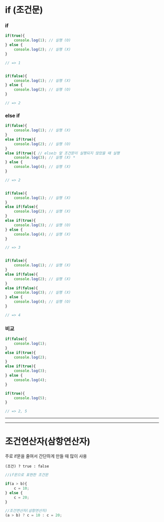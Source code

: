 # if (조건문)



### if

```javascript
if(true){
	console.log(1); // 실행 (O)
} else {
    console.log(2); // 실행 (X)
}

// => 1


if(false){
    console.log(1); // 실행 (X)
} else {
    console.log(2); // 실행 (O)
}

// => 2
```



### else if

```javascript
if(false){
    console.log(1); // 실행 (X)
} 
else if(true){
    console.log(2); // 실행 (O)
} 
else if(true){ // else는 앞 조건문이 실행되지 않았을 때 실행
    console.log(3); // 실행 (X) *
} else {
    console.log(4); // 실행 (X)
}

// => 2


if(false){
    console.log(1); // 실행 (X)
}
else if(false){
    console.log(2); // 실행 (X)
}
else if(true){
    console.log(3); // 실행 (O)
} else {
    console.log(4); // 실행 (X)
}

// => 3


if(false){
    console.log(1); // 실행 (X)
}
else if(false){
    console.log(2); // 실행 (X)
}
else if(false){
    console.log(3); // 실행 (X)
} else {
    console.log(4); // 실행 (O)
}

// => 4
```



### 비교

```javascript
if(false){
    console.log(1);
}
else if(true){
    console.log(2);
}
else if(true){
    console.log(3);
} else {
    console.log(4);
}

if(true){
    console.log(5);
}

// => 2, 5
```





---

---



# 조건연산자(삼항연산자)



주로 if문을 줄여서 간단하게 만들 때 많이 사용



```
(조건) ? true : false
```

```javascript
//if문으로 표현한 조건문

if(a > b){
    c = 10;
} else {
    c = 20;
}

//조건연산자(삼항연산자)
(a > b) ? c = 10 : c = 20;
```

